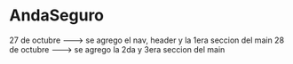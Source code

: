 # AndaSeguro
27 de octubre ---> se agrego el nav, header y la 1era seccion del main
28 de octubre ---> se agrego la 2da y 3era seccion del main